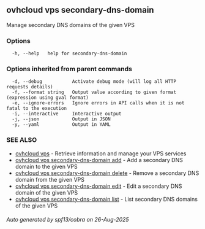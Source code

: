 ## ovhcloud vps secondary-dns-domain

Manage secondary DNS domains of the given VPS

### Options

```
  -h, --help   help for secondary-dns-domain
```

### Options inherited from parent commands

```
  -d, --debug           Activate debug mode (will log all HTTP requests details)
  -f, --format string   Output value according to given format (expression using gval format)
  -e, --ignore-errors   Ignore errors in API calls when it is not fatal to the execution
  -i, --interactive     Interactive output
  -j, --json            Output in JSON
  -y, --yaml            Output in YAML
```

### SEE ALSO

* [ovhcloud vps](ovhcloud_vps.md)	 - Retrieve information and manage your VPS services
* [ovhcloud vps secondary-dns-domain add](ovhcloud_vps_secondary-dns-domain_add.md)	 - Add a secondary DNS domain to the given VPS
* [ovhcloud vps secondary-dns-domain delete](ovhcloud_vps_secondary-dns-domain_delete.md)	 - Remove a secondary DNS domain from the given VPS
* [ovhcloud vps secondary-dns-domain edit](ovhcloud_vps_secondary-dns-domain_edit.md)	 - Edit a secondary DNS domain of the given VPS
* [ovhcloud vps secondary-dns-domain list](ovhcloud_vps_secondary-dns-domain_list.md)	 - List secondary DNS domains of the given VPS

###### Auto generated by spf13/cobra on 26-Aug-2025
